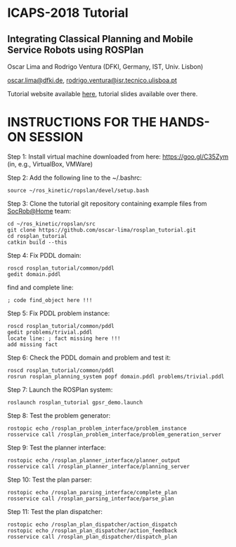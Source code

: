 # ICAPS-2018 Tutorial
Integrating Classical Planning and Mobile Service Robots using ROSPlan
----------------------------------------------------------------------
Oscar Lima and Rodrigo Ventura (DFKI, Germany, IST, Univ. Lisbon)

oscar.lima@dfki.de, rodrigo.ventura@isr.tecnico.ulisboa.pt

Tutorial website available [here](https://irsgroup.isr.tecnico.ulisboa.pt/tutorial-on-integrating-classical-planning-and-mobile-service-robots-using-rosplan/), tutorial slides available over there.

# INSTRUCTIONS FOR THE HANDS-ON SESSION

Step 1: Install virtual machine downloaded from here: https://goo.gl/C35Zym (in, e.g., VirtualBox, VMWare)

Step 2: Add the following line to the ~/.bashrc:

    source ~/ros_kinetic/ropslan/devel/setup.bash

Step 3: Clone the tutorial git repository containing example files from [SocRob@Home](https://irsgroup.isr.tecnico.ulisboa.pt/socrob/) team:

    cd ~/ros_kinetic/ropslan/src
    git clone https://github.com/oscar-lima/rosplan_tutorial.git
    cd rosplan_tutorial
    catkin build --this

Step 4: Fix PDDL domain:

    roscd rosplan_tutorial/common/pddl
    gedit domain.pddl

find and complete line:

    ; code find_object here !!!

Step 5: Fix PDDL problem instance:

    roscd rosplan_tutorial/common/pddl
    gedit problems/trivial.pddl
    locate line: ; fact missing here !!!
    add missing fact
  
Step 6: Check the PDDL domain and problem and test it:

    roscd rosplan_tutorial/common/pddl
    rosrun rosplan_planning_system popf domain.pddl problems/trivial.pddl

Step 7: Launch the ROSPlan system:

    roslaunch rosplan_tutorial gpsr_demo.launch

Step 8: Test the problem generator:

    rostopic echo /rosplan_problem_interface/problem_instance
    rosservice call /rosplan_problem_interface/problem_generation_server

Step 9: Test the planner interface:

    rostopic echo /rosplan_planner_interface/planner_output
    rosservice call /rosplan_planner_interface/planning_server

Step 10: Test the plan parser:

    rostopic echo /rosplan_parsing_interface/complete_plan
    rosservice call /rosplan_parsing_interface/parse_plan

Step 11: Test the plan dispatcher:

    rostopic echo /rosplan_plan_dispatcher/action_dispatch
    rostopic echo /rosplan_plan_dispatcher/action_feedback
    rosservice call /rosplan_plan_dispatcher/dispatch_plan
